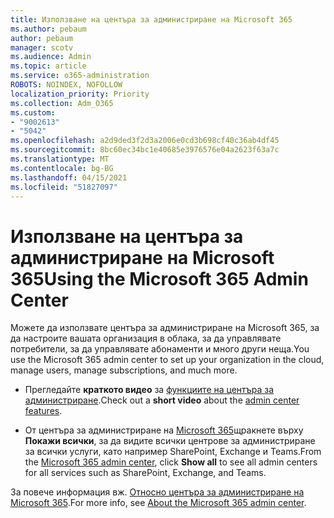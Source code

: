 ```yaml
---
title: Използване на центъра за администриране на Microsoft 365
ms.author: pebaum
author: pebaum
manager: scotv
ms.audience: Admin
ms.topic: article
ms.service: o365-administration
ROBOTS: NOINDEX, NOFOLLOW
localization_priority: Priority
ms.collection: Adm_O365
ms.custom:
- "9002613"
- "5042"
ms.openlocfilehash: a2d9ded3f2d3a2006e0cd3b698cf40c36ab4df45
ms.sourcegitcommit: 8bc60ec34bc1e40685e3976576e04a2623f63a7c
ms.translationtype: MT
ms.contentlocale: bg-BG
ms.lasthandoff: 04/15/2021
ms.locfileid: "51827097"
---
```

# <a name="using-the-microsoft-365-admin-center"></a><span data-ttu-id="35806-102">Използване на центъра за администриране на Microsoft 365</span><span class="sxs-lookup"><span data-stu-id="35806-102">Using the Microsoft 365 Admin Center</span></span>

<span data-ttu-id="35806-103">Можете да използвате центъра за администриране на Microsoft 365, за да настроите вашата организация в облака, за да управлявате потребители, за да управлявате абонаменти и много други неща.</span><span class="sxs-lookup"><span data-stu-id="35806-103">You use the Microsoft 365 admin center to set up your organization in the cloud, manage users, manage subscriptions, and much more.</span></span>

- <span data-ttu-id="35806-104">Прегледайте **краткото видео** за [функциите на центъра за администриране](https://www.microsoft.com/videoplayer/embed/RWfvDL).</span><span class="sxs-lookup"><span data-stu-id="35806-104">Check out a **short video** about the [admin center features](https://www.microsoft.com/videoplayer/embed/RWfvDL).</span></span>

- <span data-ttu-id="35806-105">От центъра за администриране на [Microsoft 365](https://admin.microsoft.com/AdminPortal/Home#/homepage)щракнете върху **Покажи всички**, за да видите всички центрове за администриране за всички услуги, като например SharePoint, Exchange и Teams.</span><span class="sxs-lookup"><span data-stu-id="35806-105">From the [Microsoft 365 admin center](https://admin.microsoft.com/AdminPortal/Home#/homepage), click **Show all** to see all admin centers for all services such as SharePoint, Exchange, and Teams.</span></span>

<span data-ttu-id="35806-106">За повече информация вж. [Относно центъра за администриране на Microsoft 365](https://docs.microsoft.com/microsoft-365/admin/admin-overview/about-the-admin-center).</span><span class="sxs-lookup"><span data-stu-id="35806-106">For more info, see [About the Microsoft 365 admin center](https://docs.microsoft.com/microsoft-365/admin/admin-overview/about-the-admin-center).</span></span>
